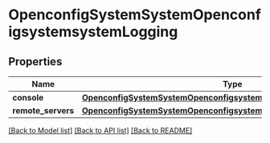 # OpenconfigSystemSystemOpenconfigsystemsystemLogging

## Properties
Name | Type | Description | Notes
------------ | ------------- | ------------- | -------------
**console** | [**OpenconfigSystemSystemOpenconfigsystemsystemLoggingConsole**](OpenconfigSystemSystemOpenconfigsystemsystemLoggingConsole.md) |  | [optional] 
**remote_servers** | [**OpenconfigSystemSystemOpenconfigsystemsystemLoggingRemoteservers**](OpenconfigSystemSystemOpenconfigsystemsystemLoggingRemoteservers.md) |  | [optional] 

[[Back to Model list]](../README.md#documentation-for-models) [[Back to API list]](../README.md#documentation-for-api-endpoints) [[Back to README]](../README.md)


